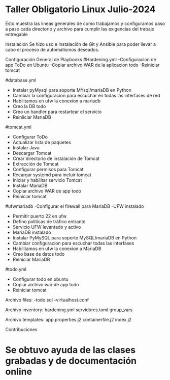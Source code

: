 # Taller Obligatorio Linux Julio-2024
Esto muestra las lineas generales de como trabajamos y configuramos paso a paso cada directorio y archivo para cumplir las exigencias del trabajo entregable

Instalación
Se hizo uso e instalación de Git y Ansible para poder llevar a cabo el proceso de automatismos deseados.

Configuración General de Playbooks
#Hardening.yml
-Configuracion de app ToDo en Ubuntu
-Copiar archivo WAR de la aplicacion todo
-Reiniciar tomcat

#database.yml
- Instalar pyMysql para soporte MYsql/mariaDB en Python
- Cambiar la configuracion para escuchar en todas las interfases de red
- Habilitamos en ufw la conexion a mariadb
- Creo la DB todo
- Creo un handler para restartear el servicio
- Reiniiciar MariaDB

#tomcat.yml
- Configurar ToDo
- Actualizar lista de paquetes
- Instalar Java
- Descargar Tomcat
- Crear directorio de instalación de Tomcat
- Extracción de Tomcat
- Configurar permisos para Tomcat
- Recargar systemd para incluir tomcat
- Iniciar y habilitar servicio Tomcat
- Instalar MariaDB
- Copiar archivo WAR de app todo
- Reiniciar tomcat


#ufwmariadb
-Configurar el firewall para MariaDB
-UFW instalado
- Permitir puerto 22 en ufw
- Defino politicas de tráfico entrante
- Servicio UFW levantado y activo
- MariaDB instalado
- Instalar PyMySQL para soporte MySQL/mariaDB en Python
- Cambiar configuracion para escuchar todas las interfases
- Habilitamos en ufw la conexion a MariaDB
- Creo base de datos todo
- Reiniciar MariaDB

#todo.yml
- Configurar todo en ubuntu
- Copiar archivo war de app todo
- Reiniciar tomcat

Archivo files:
-todo.sql
-virtualhost.conf

Archivo inventory:
hardening.yml
servidores.toml
group_vars

Archivo templates:
app.properties.j2
containerfile.j2
index.j2




Contribuciones
# Se obtuvo ayuda de las clases grabadas y de documentación online
